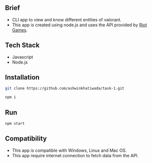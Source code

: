 ## Brief

- CLI app to view and know different entities of valorant.
- This app is created using node.js and uses the API provided by [Riot Games](https://developer.riotgames.com/).

## Tech Stack

- Javascript
- Node.js

## Installation

```bash
git clone https://github.com/ashwinkhatiwada/task-1.git
```

```bash
npm i
```

## Run

```bash
npm start
```

## Compatibility

- This app is compatible with Windows, Linux and Mac OS.
- This app require internet connection to fetch data from the API.
